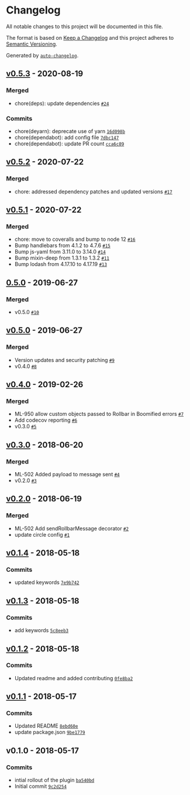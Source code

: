 # Changelog

All notable changes to this project will be documented in this file.

The format is based on [Keep a Changelog](https://keepachangelog.com/en/1.0.0/)
and this project adheres to [Semantic Versioning](https://semver.org/spec/v2.0.0.html).

Generated by [`auto-changelog`](https://github.com/CookPete/auto-changelog).

## [v0.5.3](https://github.com/GoodwayGroup/lib-hapi-rollbar/compare/v0.5.2...v0.5.3) - 2020-08-19

### Merged

- chore(deps): update dependencies [`#24`](https://github.com/GoodwayGroup/lib-hapi-rollbar/pull/24)

### Commits

- chore(deyarn): deprecate use of yarn [`16d098b`](https://github.com/GoodwayGroup/lib-hapi-rollbar/commit/16d098b8a4f501b1b677cd6655f50f50bb57df04)
- chore(dependabot): add config file [`7dbc147`](https://github.com/GoodwayGroup/lib-hapi-rollbar/commit/7dbc1472e37bd78610b5df910560e5955ccab9ab)
- chore(dependabot): update PR count [`cca6c89`](https://github.com/GoodwayGroup/lib-hapi-rollbar/commit/cca6c89a433bddcdd00d99cc2d5b944c5e4a0fa6)

## [v0.5.2](https://github.com/GoodwayGroup/lib-hapi-rollbar/compare/v0.5.1...v0.5.2) - 2020-07-22

### Merged

- chore: addressed dependency patches and updated versions [`#17`](https://github.com/GoodwayGroup/lib-hapi-rollbar/pull/17)

## [v0.5.1](https://github.com/GoodwayGroup/lib-hapi-rollbar/compare/0.5.0...v0.5.1) - 2020-07-22

### Merged

- chore: move to coveralls and bump to node 12 [`#16`](https://github.com/GoodwayGroup/lib-hapi-rollbar/pull/16)
- Bump handlebars from 4.1.2 to 4.7.6 [`#15`](https://github.com/GoodwayGroup/lib-hapi-rollbar/pull/15)
- Bump js-yaml from 3.11.0 to 3.14.0 [`#14`](https://github.com/GoodwayGroup/lib-hapi-rollbar/pull/14)
- Bump mixin-deep from 1.3.1 to 1.3.2 [`#11`](https://github.com/GoodwayGroup/lib-hapi-rollbar/pull/11)
- Bump lodash from 4.17.10 to 4.17.19 [`#13`](https://github.com/GoodwayGroup/lib-hapi-rollbar/pull/13)

## [0.5.0](https://github.com/GoodwayGroup/lib-hapi-rollbar/compare/v0.5.0...0.5.0) - 2019-06-27

### Merged

- v0.5.0 [`#10`](https://github.com/GoodwayGroup/lib-hapi-rollbar/pull/10)

## [v0.5.0](https://github.com/GoodwayGroup/lib-hapi-rollbar/compare/v0.4.0...v0.5.0) - 2019-06-27

### Merged

- Version updates and security patching [`#9`](https://github.com/GoodwayGroup/lib-hapi-rollbar/pull/9)
- v0.4.0 [`#8`](https://github.com/GoodwayGroup/lib-hapi-rollbar/pull/8)

## [v0.4.0](https://github.com/GoodwayGroup/lib-hapi-rollbar/compare/v0.3.0...v0.4.0) - 2019-02-26

### Merged

- ML-950 allow custom objects passed to Rollbar in Boomified errors [`#7`](https://github.com/GoodwayGroup/lib-hapi-rollbar/pull/7)
- Add codecov reporting [`#6`](https://github.com/GoodwayGroup/lib-hapi-rollbar/pull/6)
- v0.3.0 [`#5`](https://github.com/GoodwayGroup/lib-hapi-rollbar/pull/5)

## [v0.3.0](https://github.com/GoodwayGroup/lib-hapi-rollbar/compare/v0.2.0...v0.3.0) - 2018-06-20

### Merged

- ML-502 Added payload to message sent [`#4`](https://github.com/GoodwayGroup/lib-hapi-rollbar/pull/4)
- v0.2.0 [`#3`](https://github.com/GoodwayGroup/lib-hapi-rollbar/pull/3)

## [v0.2.0](https://github.com/GoodwayGroup/lib-hapi-rollbar/compare/v0.1.4...v0.2.0) - 2018-06-19

### Merged

- ML-502 Add sendRollbarMessage decorator [`#2`](https://github.com/GoodwayGroup/lib-hapi-rollbar/pull/2)
- update circle config [`#1`](https://github.com/GoodwayGroup/lib-hapi-rollbar/pull/1)

## [v0.1.4](https://github.com/GoodwayGroup/lib-hapi-rollbar/compare/v0.1.3...v0.1.4) - 2018-05-18

### Commits

- updated keywords [`7e9b742`](https://github.com/GoodwayGroup/lib-hapi-rollbar/commit/7e9b7422bab57428f7776f999f211f7f057dabf5)

## [v0.1.3](https://github.com/GoodwayGroup/lib-hapi-rollbar/compare/v0.1.2...v0.1.3) - 2018-05-18

### Commits

- add keywords [`5c8eeb3`](https://github.com/GoodwayGroup/lib-hapi-rollbar/commit/5c8eeb36faf154ef629c3a58ce68cb2a14487785)

## [v0.1.2](https://github.com/GoodwayGroup/lib-hapi-rollbar/compare/v0.1.1...v0.1.2) - 2018-05-18

### Commits

- Updated readme and added contributing [`0fe8ba2`](https://github.com/GoodwayGroup/lib-hapi-rollbar/commit/0fe8ba25d70250f5131c23491952ca045e1d3cd6)

## [v0.1.1](https://github.com/GoodwayGroup/lib-hapi-rollbar/compare/v0.1.0...v0.1.1) - 2018-05-17

### Commits

- Updated README [`8ebd60e`](https://github.com/GoodwayGroup/lib-hapi-rollbar/commit/8ebd60e25205d9ecec8c1a29eafe7e45d1f7c236)
- update package.json [`9be1779`](https://github.com/GoodwayGroup/lib-hapi-rollbar/commit/9be1779a00d768ea8d1b0efc7f98d76dfacfa339)

## v0.1.0 - 2018-05-17

### Commits

- intial rollout of the plugin [`ba540bd`](https://github.com/GoodwayGroup/lib-hapi-rollbar/commit/ba540bd06ab30dad33e4ccff41955fb2b2b3e786)
- Initial commit [`9c2d254`](https://github.com/GoodwayGroup/lib-hapi-rollbar/commit/9c2d25423e44e2e9d58ac932e8da2a166c2cfedd)
